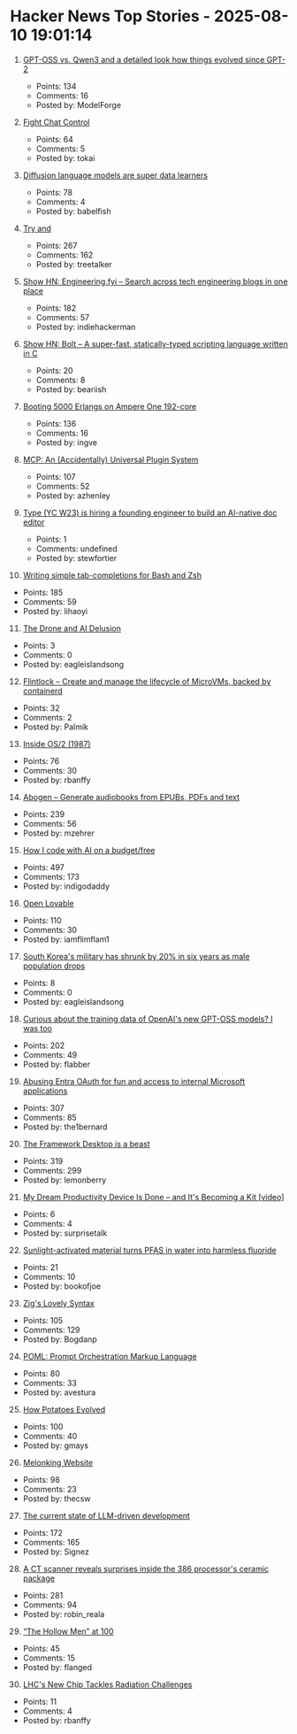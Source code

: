 # Hacker News Top Stories - 2025-08-10 19:01:14

1. [GPT-OSS vs. Qwen3 and a detailed look how things evolved since GPT-2](https://magazine.sebastianraschka.com/p/from-gpt-2-to-gpt-oss-analyzing-the)
   - Points: 134
   - Comments: 16
   - Posted by: ModelForge

2. [Fight Chat Control](https://fightchatcontrol.eu/)
   - Points: 64
   - Comments: 5
   - Posted by: tokai

3. [Diffusion language models are super data learners](https://jinjieni.notion.site/Diffusion-Language-Models-are-Super-Data-Learners-239d8f03a866800ab196e49928c019ac)
   - Points: 78
   - Comments: 4
   - Posted by: babelfish

4. [Try and](https://ygdp.yale.edu/phenomena/try-and)
   - Points: 267
   - Comments: 162
   - Posted by: treetalker

5. [Show HN: Engineering.fyi – Search across tech engineering blogs in one place](https://engineering.fyi/)
   - Points: 182
   - Comments: 57
   - Posted by: indiehackerman

6. [Show HN: Bolt – A super-fast, statically-typed scripting language written in C](https://github.com/Beariish/bolt)
   - Points: 20
   - Comments: 8
   - Posted by: beariish

7. [Booting 5000 Erlangs on Ampere One 192-core](https://underjord.io/booting-5000-erlangs-on-ampere-one.html)
   - Points: 136
   - Comments: 16
   - Posted by: ingve

8. [MCP: An (Accidentally) Universal Plugin System](https://worksonmymachine.ai/p/mcp-an-accidentally-universal-plugin)
   - Points: 107
   - Comments: 52
   - Posted by: azhenley

9. [Type (YC W23) is hiring a founding engineer to build an AI-native doc editor](https://www.ycombinator.com/companies/type/jobs/1idOunL-founding-product-engineer)
   - Points: 1
   - Comments: undefined
   - Posted by: stewfortier

10. [Writing simple tab-completions for Bash and Zsh](https://mill-build.org/blog/14-bash-zsh-completion.html)
   - Points: 185
   - Comments: 59
   - Posted by: lihaoyi

11. [The Drone and AI Delusion](https://secretaryrofdefenserock.substack.com/p/the-drone-and-ai-delusion)
   - Points: 3
   - Comments: 0
   - Posted by: eagleislandsong

12. [Flintlock – Create and manage the lifecycle of MicroVMs, backed by containerd](https://github.com/liquidmetal-dev/flintlock)
   - Points: 32
   - Comments: 2
   - Posted by: Palmik

13. [Inside OS/2 (1987)](https://gitpi.us/article-archive/inside-os2/)
   - Points: 76
   - Comments: 30
   - Posted by: rbanffy

14. [Abogen – Generate audiobooks from EPUBs, PDFs and text](https://github.com/denizsafak/abogen)
   - Points: 239
   - Comments: 56
   - Posted by: mzehrer

15. [How I code with AI on a budget/free](https://wuu73.org/blog/aiguide1.html)
   - Points: 497
   - Comments: 173
   - Posted by: indigodaddy

16. [Open Lovable](https://github.com/mendableai/open-lovable)
   - Points: 110
   - Comments: 30
   - Posted by: iamflimflam1

17. [South Korea's military has shrunk by 20% in six years as male population drops](https://www.channelnewsasia.com/east-asia/south-koreas-military-has-shrunk-20-in-six-years-male-population-drops-5287301)
   - Points: 8
   - Comments: 0
   - Posted by: eagleislandsong

18. [Curious about the training data of OpenAI's new GPT-OSS models? I was too](https://twitter.com/jxmnop/status/1953899426075816164)
   - Points: 202
   - Comments: 49
   - Posted by: flabber

19. [Abusing Entra OAuth for fun and access to internal Microsoft applications](https://research.eye.security/consent-and-compromise/)
   - Points: 307
   - Comments: 85
   - Posted by: the1bernard

20. [The Framework Desktop is a beast](https://world.hey.com/dhh/the-framework-desktop-is-a-beast-636fb4ff)
   - Points: 319
   - Comments: 299
   - Posted by: lemonberry

21. [My Dream Productivity Device Is Done – and It's Becoming a Kit [video]](https://www.youtube.com/watch?v=pf3BxNq1cp4)
   - Points: 6
   - Comments: 4
   - Posted by: surprisetalk

22. [Sunlight-activated material turns PFAS in water into harmless fluoride](https://phys.org/news/2025-08-sunlight-material-pfas-harmless-fluoride.html)
   - Points: 21
   - Comments: 10
   - Posted by: bookofjoe

23. [Zig's Lovely Syntax](https://matklad.github.io/2025/08/09/zigs-lovely-syntax.html)
   - Points: 105
   - Comments: 129
   - Posted by: Bogdanp

24. [POML: Prompt Orchestration Markup Language](https://github.com/microsoft/poml)
   - Points: 80
   - Comments: 33
   - Posted by: avestura

25. [How Potatoes Evolved](https://www.nhm.ac.uk/discover/news/2025/july/we-finally-solved-the-mystery-of-how-potatoes-evolved.html)
   - Points: 100
   - Comments: 40
   - Posted by: gmays

26. [Melonking Website](https://melonking.net/)
   - Points: 98
   - Comments: 23
   - Posted by: thecsw

27. [The current state of LLM-driven development](http://blog.tolki.dev/posts/2025/08-07-llms/)
   - Points: 172
   - Comments: 165
   - Posted by: Signez

28. [A CT scanner reveals surprises inside the 386 processor's ceramic package](https://www.righto.com/2025/08/intel-386-package-ct-scan.html)
   - Points: 281
   - Comments: 94
   - Posted by: robin_reala

29. [“The Hollow Men” at 100](https://prufrock.substack.com/p/the-the-hollow-men-at-100)
   - Points: 45
   - Comments: 15
   - Posted by: flanged

30. [LHC's New Chip Tackles Radiation Challenges](https://spectrum.ieee.org/lhc-radiation-chip)
   - Points: 11
   - Comments: 4
   - Posted by: rbanffy

